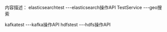 内容描述：
elasticsearchtest   ---elasticsearch操作API
    TestService         ---geo搜索
    
kafkatest           ---kafka操作API
hdfstest            ---hdfs操作API
